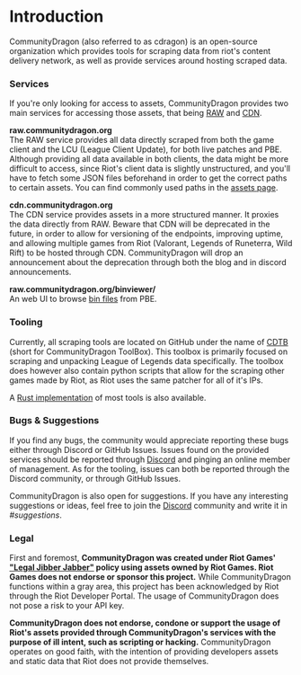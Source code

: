 # Introduction
CommunityDragon (also referred to as cdragon) is an open-source organization which provides tools for scraping data from riot's content delivery network, as well as provide services around hosting scraped data.

### Services
If you're only looking for access to assets, CommunityDragon provides two main services for accessing those assets, that being [RAW](https://raw.communitydragon.org) and [CDN](https://cdn.communitydragon.org). 

**raw.communitydragon.org**\
The RAW service provides all data directly scraped from both the game client and the LCU (League Client Update), for both live patches and PBE. Although providing all data available in both clients, the data might be more difficult to access, since Riot's client data is slightly unstructured, and you'll have to fetch some JSON files beforehand in order to get the correct paths to certain assets. You can find commonly used paths in the [assets page](https://github.com/CommunityDragon/Docs/blob/master/assets.md).

**cdn.communitydragon.org**\
The CDN service provides assets in a more structured manner. It proxies the data directly from RAW. Beware that CDN will be deprecated in the future, in order to allow for versioning of the endpoints, improving uptime, and allowing multiple games from Riot (Valorant, Legends of Runeterra, Wild Rift) to be hosted through CDN. CommunityDragon will drop an announcement about the deprecation through both the blog and in discord announcements.

**raw.communitydragon.org/binviewer/**\
An web UI to browse [bin files](https://github.com/CommunityDragon/Docs/blob/master/binfile.md) from PBE.

### Tooling
Currently, all scraping tools are located on GitHub under the name of [CDTB](https://github.com/communitydragon/CDTB) (short for CommunityDragon ToolBox). This toolbox is primarily focused on scraping and unpacking League of Legends data specifically. The toolbox does however also contain python scripts that allow for the scraping other games made by Riot, as Riot uses the same patcher for all of it's IPs.

A [Rust implementation](https://github.com/CommunityDragon/cdragon-rs) of most tools is also available.

### Bugs & Suggestions
If you find any bugs, the community would appreciate reporting these bugs either through Discord or GitHub Issues. Issues found on the provided services should be reported through [Discord](https://discord.gg/rZQwuek) and pinging an online member of management. As for the tooling, issues can both be reported through the Discord community, or through GitHub Issues.

CommunityDragon is also open for suggestions. If you have any interesting suggestions or ideas, feel free to join the [Discord](https://discord.gg/rZQwuek) community and write it in *#suggestions*.

### Legal
First and foremost, **CommunityDragon was created under Riot Games' ["Legal Jibber Jabber"](https://www.riotgames.com/en/legal) policy using assets owned by Riot Games. Riot Games does not endorse or sponsor this project.** While CommunityDragon functions within a gray area, this project has been acknowledged by Riot through the Riot Developer Portal. The usage of CommunityDragon does not pose a risk to your API key.

**CommunityDragon does not endorse, condone or support the usage of Riot's assets provided through CommunityDragon's services with the purpose of ill intent, such as scripting or hacking.** CommunityDragon operates on good faith, with the intention of providing developers assets and static data that Riot does not provide themselves.
